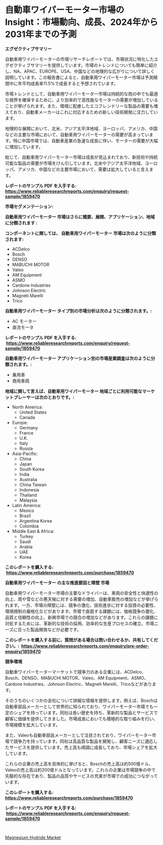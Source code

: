 <p><h1>自動車ワイパーモーター市場のInsight：市場動向、成長、2024年から2031年までの予測</h1></p><p><strong>エグゼクティブサマリー</strong></p>
<p><p>自動車用ワイパーモーターの市場リサーチレポートでは、市場状況に特化したエグゼクティブサマリーを提供しています。市場のトレンドについても簡単に紹介し、NA、APAC、EUROPE、USA、中国などの地理的な広がりについて詳しく説明しています。この報告書によると、自動車用ワイパーモーター市場は予測期間中に年平均成長率11.5%で成長すると予想されています。</p><p>市場トレンドとして、自動車用ワイパーモーター市場は持続的な雨の中でも最適な視界を確保するために、より効率的で高性能なモーターの需要が増加していることが挙げられます。また、環境に配慮したエコフレンドリーな製品の需要も増えており、自動車メーカーはこれに対応するための新しい技術開発に注力しています。</p><p>地理的な展開において、北米、アジア太平洋地域、ヨーロッパ、アメリカ、中国などの主要な市場において、自動車用ワイパーモーターの需要が高まっています。特に中国市場では、自動車産業の急速な成長に伴い、モーターの需要が大幅に増加しています。</p><p>総じて、自動車用ワイパーモーター市場は成長が見込まれており、新技術や持続可能な製品の需要が市場をけん引しています。北米やアジア太平洋地域、ヨーロッパ、アメリカ、中国などの主要市場において、需要は拡大していると言えます。</p></p>
<p><strong>レポートのサンプル PDF を入手する: <a href="https://www.reliableresearchreports.com/enquiry/request-sample/1859470">https://www.reliableresearchreports.com/enquiry/request-sample/1859470</a></strong></p>
<p><strong>市場セグメンテーション:</strong></p>
<p><strong> 自動車用ワイパーモーター 市場はさらに概要、展開、アプリケーション、地域に分類されます :</strong></p>
<p><strong>コンポーネントに関しては、 自動車用ワイパーモーター 市場は次のように分類されます: &nbsp;</strong></p>
<p><ul><li>ACDelco</li><li>Bosch</li><li>DENSO</li><li>MABUCHI MOTOR</li><li>Valeo</li><li>AM Equipment</li><li>ASMO</li><li>Cardone Industries</li><li>Johnson Electric</li><li>Magneti Marelli</li><li>Trico</li></ul></p>
<p><strong> 自動車用ワイパーモーター タイプ別の市場分析は次のように分類されます。:</strong></p>
<p><ul><li>AC モーター</li><li>直流モータ</li></ul></p>
<p><strong>レポートのサンプル PDF を入手する: &nbsp;<a href="https://www.reliableresearchreports.com/enquiry/request-sample/1859470">https://www.reliableresearchreports.com/enquiry/request-sample/1859470</a></strong></p>
<p><strong> 自動車用ワイパーモーター アプリケーション別の市場産業調査は次のように分類されます。:</strong></p>
<p><ul><li>乗用車</li><li>商用車両</li></ul></p>
<p><strong>地域に関して言えば、自動車用ワイパーモーター 地域ごとに利用可能なマーケットプレーヤーは次のとおりです。:</strong></p>
<p><ul>
    <li>
        North America:
        <ul>
            <li>United States</li>
            <li>Canada</li>
        </ul>
    </li>
    <li>
        Europe:
        <ul>
            <li>Germany</li>
            <li>France</li>
            <li>U.K.</li>
            <li>Italy</li>
            <li>Russia</li>
        </ul>
    </li>
    <li>
        Asia-Pacific:
        <ul>
            <li>China</li>
            <li>Japan</li>
            <li>South Korea</li>
            <li>India</li>
            <li>Australia</li>
            <li>China Taiwan</li>
            <li>Indonesia</li>
            <li>Thailand</li>
            <li>Malaysia</li>
        </ul>
    </li>
    <li>
        Latin America:
        <ul>
            <li>Mexico</li>
            <li>Brazil</li>
            <li>Argentina Korea</li>
            <li>Colombia</li>
        </ul>
    </li>
    <li>
        Middle East & Africa:
        <ul>
            <li>Turkey</li>
            <li>Saudi</li>
            <li>Arabia</li>
            <li>UAE</li>
            <li>Korea</li>
        </ul>
    </li>
    </ul></p>
<p><strong>このレポートを購入する: &nbsp;<a href="https://www.reliableresearchreports.com/purchase/1859470">https://www.reliableresearchreports.com/purchase/1859470</a></strong></p>
<p><strong>自動車用ワイパーモーター の主な推進要因と障壁 市場</strong></p>
<p><p>自動車用ワイパーモーター市場の主要なドライバーは、車両の安全性と快適性の向上、雨や雪などの悪天候に対する需要の増加、自動車販売の増加などが挙げられます。一方、市場の障壁には、競争の激化、技術進歩に対する投資の必要性、環境規制の厳格化などがあります。市場で直面する課題には、価格競争の激化、品質と信頼性の向上、新興市場での競合の増加などがあります。これらの課題に対処するためには、革新的な技術の採用、効率的な生産プロセスの確立、市場ニーズに合った製品開発などが必要です。</p></p>
<p><strong>このレポートを購入する前に、質問がある場合は問い合わせるか、共有してください。:&nbsp; <a href="https://www.reliableresearchreports.com/enquiry/pre-order-enquiry/1859470">https://www.reliableresearchreports.com/enquiry/pre-order-enquiry/1859470</a></strong></p>
<p><strong>競争環境</strong></p>
<p><p>自動車ワイパーモーターマーケットで競争力のある企業には、ACDelco、Bosch、DENSO、MABUCHI MOTOR、Valeo、AM Equipment、ASMO、Cardone Industries、Johnson Electric、Magneti Marelli、Tricoなどがあります。</p><p>そのうちのいくつかの会社について詳細な情報を提供します。例えば、Boschは自動車部品メーカーとして世界的に知られており、ワイパーモーター市場でも一定のシェアを持っています。同社は長い歴史を持ち、革新的な製品とサービスで顧客に価値を提供してきました。市場成長においても積極的な取り組みを行い、市場規模を拡大しています。</p><p>また、Valeoも自動車部品メーカーとして注目されており、ワイパーモーター市場で競争力を持っています。同社は高品質な製品を開発し、顧客ニーズに適応したサービスを提供しています。売上高も順調に成長しており、市場シェアを拡大しています。</p><p>これらの企業の売上高を具体的に挙げると、Boschの売上高は約500億ドル、Valeoの売上高は約200億ドルとなっています。これらの企業は市場競争の中で先駆的な存在であり、製品の品質やサービスの充実が市場での成功につながっています。</p></p>
<p><strong>このレポートを購入する: &nbsp; <a href="https://www.reliableresearchreports.com/purchase/1859470">https://www.reliableresearchreports.com/purchase/1859470</a></strong></p>
<p><strong>レポートのサンプル PDF を入手する: &nbsp;<a href="https://www.reliableresearchreports.com/enquiry/request-sample/1859470">https://www.reliableresearchreports.com/enquiry/request-sample/1859470</a></strong><strong></strong></p>
<p>&nbsp;</p>
<p><p><a href="https://github.com/Glendatilghmankmgz0rbhwpy/Market-Research-Report-List-1/blob/main/magnesium-hydride-market.md">Magnesium Hydride Market</a></p></p>
